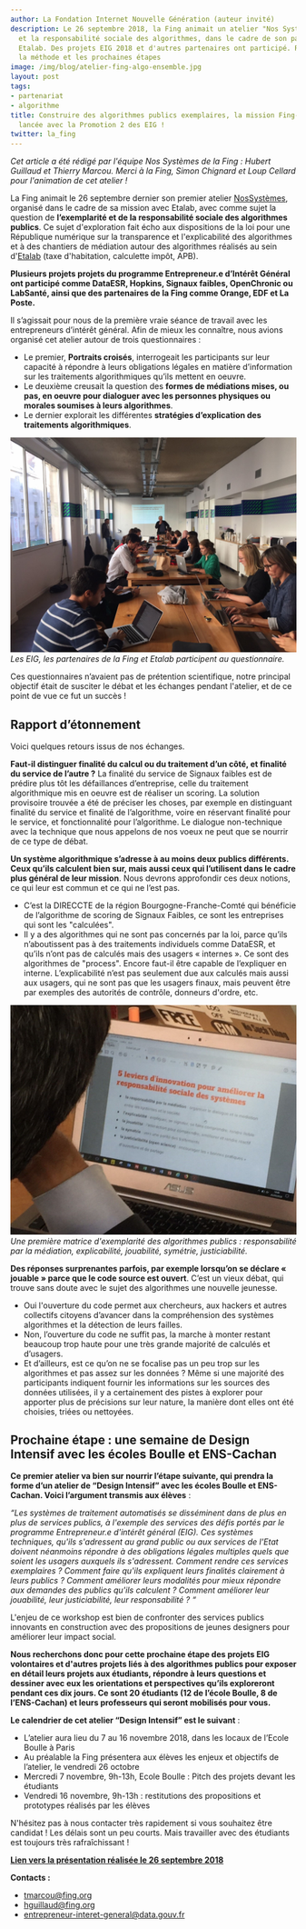 ```yaml
---
author: La Fondation Internet Nouvelle Génération (auteur invité)
description: Le 26 septembre 2018, la Fing animait un atelier "Nos Systèmes" sur l'exemplarité
  et la responsabilité sociale des algorithmes, dans le cadre de son partenariat avec
  Etalab. Des projets EIG 2018 et d'autres partenaires ont participé. Retours sur
  la méthode et les prochaines étapes
image: /img/blog/atelier-fing-algo-ensemble.jpg
layout: post
tags:
- partenariat
- algorithme
title: Construire des algorithmes publics exemplaires, la mission Fing-Etalab est
  lancée avec la Promotion 2 des EIG !
twitter: la_fing
---
```


_Cet article a été rédigé par l'équipe Nos Systèmes de la Fing : Hubert Guillaud et Thierry Marcou. Merci à la Fing, Simon Chignard et Loup Cellard pour l'animation de cet atelier !_

La Fing animait le 26 septembre dernier son premier atelier [NosSystèmes](http://fing.org/?NosSystemes), organisé dans le cadre de sa mission avec Etalab, avec comme sujet la question de **l’exemplarité et de la responsabilité sociale des algorithmes publics**. Ce sujet d'exploration fait écho aux dispositions de la loi pour une République numérique sur la transparence et l'explicabilité des algorithmes et à des chantiers de médiation autour des algorithmes réalisés au sein d'[Etalab](https://www.etalab.gouv.fr/) (taxe d'habitation, calculette impôt, APB).

**Plusieurs projets projets du programme Entrepreneur.e d’Intérêt Général ont participé comme DataESR, Hopkins, Signaux faibles, OpenChronic ou LabSanté, ainsi que des partenaires de la Fing comme Orange, EDF et La Poste.** 

Il s’agissait pour nous de la première vraie séance de travail avec les entrepreneurs d’intérêt général. Afin de mieux les connaître, nous avions organisé cet atelier autour de trois questionnaires : 
- Le premier, **Portraits croisés**, interrogeait les participants sur leur capacité à répondre à leurs obligations légales en matière d’information sur les traitements algorithmiques qu’ils mettent en oeuvre. 
- Le deuxième creusait la question des **formes de médiations mises, ou pas, en oeuvre pour dialoguer avec les personnes physiques ou morales soumises à leurs algorithmes**. 
- Le dernier explorait les différentes **stratégies d’explication des traitements algorithmiques**. 

![Atelier ensemble](/img/blog/atelier-fing-algo-ensemble.jpg)
_Les EIG, les partenaires de la Fing et Etalab participent au questionnaire._

Ces questionnaires n’avaient pas de prétention scientifique, notre principal objectif était de susciter le débat et les échanges pendant l'atelier, et de ce point de vue ce fut un succès !

## Rapport d’étonnement

Voici quelques retours issus de nos échanges. 

**Faut-il distinguer finalité du calcul ou du traitement d’un côté, et finalité du service de l’autre ?** La finalité du service de Signaux faibles est de prédire plus tôt les défaillances d’entreprise, celle du traitement algorithmique mis en oeuvre est de réaliser un scoring. La solution provisoire trouvée a été de préciser les choses, par exemple en distinguant finalité du service et finalité de l’algorithme, voire en réservant finalité pour le service, et fonctionnalité pour l’algorithme. Le dialogue non-technique avec la technique que nous appelons de nos voeux ne peut que se nourrir de ce type de débat. 

**Un système algorithmique s’adresse à au moins deux publics différents. Ceux qu’ils calculent bien sur, mais aussi ceux qui l’utilisent dans le cadre plus général de leur mission**. Nous devrons approfondir ces deux notions, ce qui leur est commun et ce qui ne l’est pas. 

- C’est la DIRECCTE de la région Bourgogne-Franche-Comté qui bénéficie de l’algorithme de scoring de Signaux Faibles, ce sont les entreprises qui sont les "calculées". 
- Il y a des algorithmes qui ne sont pas concernés par la loi, parce qu’ils n’aboutissent pas à des traitements individuels comme DataESR, et qu’ils n’ont pas de calculés mais des usagers « internes ». Ce sont des algorithmes de "process". Encore faut-il être capable de l’expliquer en interne. L’explicabilité n’est pas seulement due aux calculés mais aussi aux usagers, qui ne sont pas que les usagers finaux, mais peuvent être par exemples des autorités de contrôle, donneurs d'ordre, etc.

![Matrice exemplarité](/img/blog/atelier-fing-algo-systeme-2.jpg)
_Une première matrice d'exemplarité des algorithmes publics : responsabilité par la médiation, explicabilité, jouabilité, symétrie, justiciabilité._

**Des réponses surprenantes parfois, par exemple lorsqu’on se déclare « jouable » parce que le code source est ouvert**. C’est un vieux débat, qui trouve sans doute avec le sujet des algorithmes une nouvelle jeunesse. 
- Oui l'ouverture du code permet aux chercheurs, aux hackers et autres collectifs citoyens d’avancer dans la compréhension des systèmes algorithmes et la détection de leurs failles. 
- Non, l’ouverture du code ne suffit pas, la marche à monter restant beaucoup trop haute pour une très grande majorité de calculés et d’usagers. 
- Et d’ailleurs, est ce qu’on ne se focalise pas un peu trop sur les algorithmes et pas assez sur les données ? Même si une majorité des participants indiquent fournir les informations sur les sources des données utilisées, il y a certainement des pistes à explorer pour apporter plus de précisions sur leur nature, la manière dont elles ont été choisies, triées ou nettoyées. 

## Prochaine étape : une semaine de Design Intensif avec les écoles Boulle et ENS-Cachan

**Ce premier atelier va bien sur nourrir l’étape suivante, qui prendra la forme d’un atelier de “Design Intensif” avec les écoles Boulle et ENS-Cachan. Voici l’argument transmis aux élèves** :

_“Les systèmes de traitement automatisés se disséminent dans de plus en plus de services publics, à l'exemple des services des défis portés par le programme Entrepreneur.e d'intérêt général (EIG). Ces systèmes techniques, qu'ils s'adressent au grand public ou aux services de l'Etat doivent néanmoins répondre à des obligations légales multiples quels que soient les usagers auxquels ils s'adressent. Comment rendre ces services exemplaires ? Comment faire qu'ils expliquent leurs finalités clairement à leurs publics ? Comment améliorer leurs modalités pour mieux répondre aux demandes des publics qu'ils calculent ? Comment améliorer leur jouabilité, leur justiciabilité, leur responsabilité ? “_

L'enjeu de ce workshop est bien de confronter des services publics innovants en construction avec des propositions de jeunes designers pour améliorer leur impact social. 

**Nous recherchons donc pour cette prochaine étape des projets EIG volontaires et d'autres projets liés à des algorithmes publics pour exposer en détail leurs projets aux étudiants, répondre à leurs questions et dessiner avec eux les orientations et perspectives qu’ils exploreront pendant ces dix jours. Ce sont 20 étudiants (12 de l’école Boulle, 8 de l’ENS-Cachan) et leurs professeurs qui seront mobilisés pour vous.**

**Le calendrier de cet atelier “Design Intensif” est le suivant** :
- L’atelier aura lieu du 7 au 16 novembre 2018, dans les locaux de l’Ecole Boulle à Paris 
- Au préalable la Fing présentera aux élèves les enjeux et objectifs de l’atelier, le vendredi 26 octobre
- Mercredi 7 novembre, 9h-13h, Ecole Boulle : Pitch des projets devant les étudiants
- Vendredi 16 novembre, 9h-13h : restitutions des propositions et prototypes réalisés par les élèves

N'hésitez pas à nous contacter très rapidement si vous souhaitez être candidat ! Les délais sont un peu courts. Mais travailler avec des étudiants est toujours très rafraîchissant !

**[Lien vers la présentation réalisée le 26 septembre 2018](https://speakerdeck.com/eig2018/atelier-fing-etalab-eig-sur-les-algorithmes-publics-4f099df8-7506-48ea-ae65-1015dde0a07c)**

**Contacts :** 
- [tmarcou@fing.org](mailto:tmarcou@fing.org)
- [hguillaud@fing.org](mailto:hguillaud@fing.org)
- [entrepreneur-interet-general@data.gouv.fr](mailto:entrepreneur-interet-general@data.gouv.fr)
